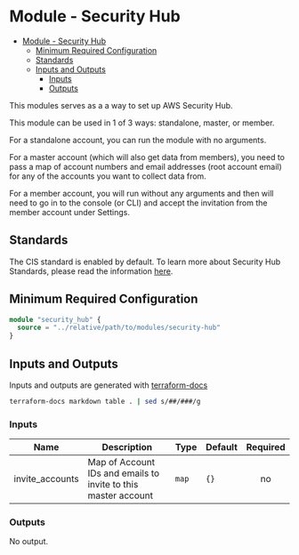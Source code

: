 # Module - Security Hub

- [Module - Security Hub](#module---security-hub)
  - [Minimum Required Configuration](#minimum-required-configuration)
  - [Standards](#standards)
  - [Inputs and Outputs](#inputs-and-outputs)
    - [Inputs](#inputs)
    - [Outputs](#outputs)

This modules serves as a a way to set up AWS Security Hub.

This module can be used in 1 of 3 ways: standalone, master, or member.

For a standalone account, you can run the module with no arguments.

For a master account (which will also get data from members), you need to pass a map of account numbers and email addresses (root account email) for any of the accounts you want to collect data from.

For a member account, you will run without any arguments and then will need to go in to the console (or CLI) and accept the invitation from the member account under Settings.

## Standards

The CIS standard is enabled by default.  To learn more about Security Hub Standards, please read the information [here](https://docs.aws.amazon.com/securityhub/latest/userguide/securityhub-standards.html).

## Minimum Required Configuration

```terraform
module "security_hub" {
  source = "../relative/path/to/modules/security-hub"
}
```

## Inputs and Outputs

Inputs and outputs are generated with [terraform-docs](https://github.com/segmentio/terraform-docs)

```bash
terraform-docs markdown table . | sed s/##/###/g
```

### Inputs

| Name | Description | Type | Default | Required |
|------|-------------|------|---------|:--------:|
| invite\_accounts | Map of Account IDs and emails to invite to this master account | `map` | `{}` | no |

### Outputs

No output.
